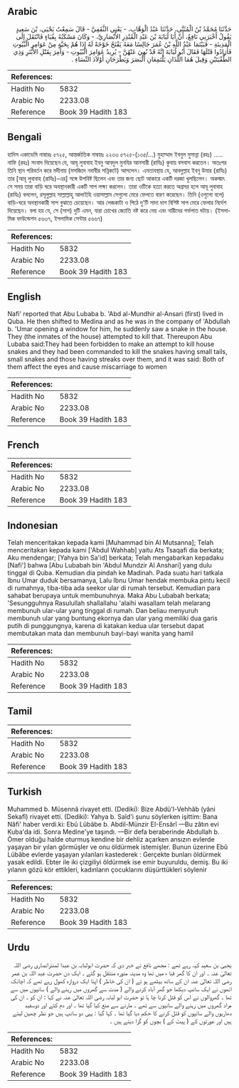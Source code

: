 ## Arabic


<div dir="rtl" lang="ar" style={{fontSize:'larger',backgroundColor:'#f8f9fa',padding:20}}>
حَدَّثَنَا مُحَمَّدُ بْنُ الْمُثَنَّى، حَدَّثَنَا عَبْدُ الْوَهَّابِ، - يَعْنِي الثَّقَفِيَّ - قَالَ سَمِعْتُ يَحْيَى، بْنَ سَعِيدٍ يَقُولُ أَخْبَرَنِي نَافِعٌ، أَنَّ أَبَا لُبَابَةَ بْنَ عَبْدِ الْمُنْذِرِ الأَنْصَارِيَّ، - وَكَانَ مَسْكَنُهُ بِقُبَاءٍ فَانْتَقَلَ إِلَى الْمَدِينَةِ - فَبَيْنَمَا عَبْدُ اللَّهِ بْنُ عُمَرَ جَالِسًا مَعَهُ يَفْتَحُ خَوْخَةً لَهُ إِذَا هُمْ بِحَيَّةٍ مِنْ عَوَامِرِ الْبُيُوتِ فَأَرَادُوا قَتْلَهَا فَقَالَ أَبُو لُبَابَةَ إِنَّهُ قَدْ نُهِيَ عَنْهُنَّ - يُرِيدُ عَوَامِرَ الْبُيُوتِ - وَأُمِرَ بِقَتْلِ الأَبْتَرِ وَذِي الطُّفْيَتَيْنِ وَقِيلَ هُمَا اللَّذَانِ يَلْتَمِعَانِ الْبَصَرَ وَيَطْرَحَانِ أَوْلاَدَ النِّسَاءِ ‏.‏
</div>
<div style={{backgroundColor:'#f8f9fa',padding:20, marginBottom: 10}}><table> <thead> <tr> <th>References:</th> <th></th> </tr> </thead> <tbody><tr><td>Hadith No</td><td>5832</td></tr><tr><td>Arabic No</td><td>2233.08</td></tr><tr><td>Reference</td><td>Book 39 Hadith 183</td></tr></tbody></table></div>

## Bengali


<div dir="ltr" lang="bn" style={{fontSize:'larger',backgroundColor:'#f8f9fa',padding:20}}>
হাদিস একাডেমি নাম্বারঃ ৫৭২৫, আন্তর্জাতিক নাম্বারঃ ২২৩৩ ৫৭২৫-(১৩৫/...) মুহাম্মাদ ইবনুল মুসান্না (রহঃ) ..... নাফি (রহঃ) সংবাদ দিয়েছেন যে, আবূ লুবাবাহ ইবনু আবদুল মুনযির আনসারী (রাযিঃ) কুবায় বসবাস করতেন। অতঃপর তিনি স্থান পরিবর্তন করে মদীনায় (মসজিদে নবাবীর সন্নিকটে) আসলেন। এমতাবস্থায় যে, আবদুল্লাহ ইবনু উমার (রাযিঃ) তার [আবূ লুবাবাহ (রাযিঃ)-এর] সঙ্গে উপবিষ্ট ছিলেন এবং তার জন্য ছোট আকারে একটি দরজা খুলছিলেন। অকস্মাৎ সে সময় তারা বাড়ি ঘরে অবস্থানকারী একটি সাপ লক্ষ্য করলেন। তারা ওটিকে হত্যা করতে অগ্রসর হলে আবূ লুবাবাহ (রাযিঃ) বললেন, রসূলুল্লাহ সাল্লাল্লাহু আলাইহি ওয়াসাল্লাম সেগুলো মেরে ফেলতে বারণ করেছেন। তিনি (ওগুলো বলে) বাড়ি-ঘরে অবস্থানকারী সাপ বুঝাতে চেয়েছেন। আর লেজকাটা ও পিঠে দু'টি সাদা দাগ বিশিষ্ট সাপ মেরে ফেলার নির্দেশ দিয়েছেন। বলা হয় যে, সে (সাপ) দুটি এমন, যারা চোখের জ্যোতি নষ্ট করে দেয় এবং নারীদের গর্ভপাত ঘটায়। (ইসলামিক ফাউন্ডেশন ৫৬৩৭, ইসলামিক সেন্টার ৫৬৬৭)
</div>
<div style={{backgroundColor:'#f8f9fa',padding:20, marginBottom: 10}}><table> <thead> <tr> <th>References:</th> <th></th> </tr> </thead> <tbody><tr><td>Hadith No</td><td>5832</td></tr><tr><td>Arabic No</td><td>2233.08</td></tr><tr><td>Reference</td><td>Book 39 Hadith 183</td></tr></tbody></table></div>

## English


<div dir="ltr" lang="en" style={{fontSize:'larger',backgroundColor:'#f8f9fa',padding:20}}>
Nafi' reported that Abu Lubaba b. 'Abd al-Mundhir al-Ansari (first) lived in Quba. He then shifted to Medina and as he was in the company of 'Abdullah b. 'Umar opening a window for him, he suddenly saw a snake in the house. They (the inmates of the house) attempted to kill that. Thereupon Abu Lubaba said:They had been forbidden to make an attempt to kill house snakes and they had been commanded to kill the snakes having small tails, small snakes and those having streaks over them, and it was said: Both of them affect the eyes and cause miscarriage to women
</div>
<div style={{backgroundColor:'#f8f9fa',padding:20, marginBottom: 10}}><table> <thead> <tr> <th>References:</th> <th></th> </tr> </thead> <tbody><tr><td>Hadith No</td><td>5832</td></tr><tr><td>Arabic No</td><td>2233.08</td></tr><tr><td>Reference</td><td>Book 39 Hadith 183</td></tr></tbody></table></div>

## French


<div dir="ltr" lang="fr" style={{fontSize:'larger',backgroundColor:'#f8f9fa',padding:20}}>

</div>
<div style={{backgroundColor:'#f8f9fa',padding:20, marginBottom: 10}}><table> <thead> <tr> <th>References:</th> <th></th> </tr> </thead> <tbody><tr><td>Hadith No</td><td>5832</td></tr><tr><td>Arabic No</td><td>2233.08</td></tr><tr><td>Reference</td><td>Book 39 Hadith 183</td></tr></tbody></table></div>

## Indonesian


<div dir="ltr" lang="id" style={{fontSize:'larger',backgroundColor:'#f8f9fa',padding:20}}>
Telah menceritakan kepada kami [Muhammad bin Al Mutsanna]; Telah menceritakan kepada kami ['Abdul Wahhab] yaitu Ats Tsaqafi dia berkata; Aku mendengar; [Yahya bin Sa'id] berkata; Telah mengabarkan kepadaku [Nafi'] bahwa [Abu Lubabah bin 'Abdul Mundzir Al Anshari] yang dulu tinggal di Quba. Kemudian dia pindah ke Madinah. Pada suatu hari tatkala Ibnu Umar duduk bersamanya, Lalu Ibnu Umar hendak membuka pintu kecil di rumahnya, tiba-tiba ada seekor ular di rumah tersebut. Kemudian para sahabat berupaya untuk membunuhnya. Maka Abu Lubabah berkata; 'Sesungguhnya Rasulullah shallallahu 'alaihi wasallam telah melarang membunuh ular-ular yang tinggal di rumah. Dan beliau menyuruh membunuh ular yang buntung ekornya dan ular yang memiliki dua garis putih di punggungnya, karena di katakan kedua ular tersebut dapat membutakan mata dan membunuh bayi-bayi wanita yang hamil
</div>
<div style={{backgroundColor:'#f8f9fa',padding:20, marginBottom: 10}}><table> <thead> <tr> <th>References:</th> <th></th> </tr> </thead> <tbody><tr><td>Hadith No</td><td>5832</td></tr><tr><td>Arabic No</td><td>2233.08</td></tr><tr><td>Reference</td><td>Book 39 Hadith 183</td></tr></tbody></table></div>

## Tamil


<div dir="ltr" lang="ta" style={{fontSize:'larger',backgroundColor:'#f8f9fa',padding:20}}>

</div>
<div style={{backgroundColor:'#f8f9fa',padding:20, marginBottom: 10}}><table> <thead> <tr> <th>References:</th> <th></th> </tr> </thead> <tbody><tr><td>Hadith No</td><td>5832</td></tr><tr><td>Arabic No</td><td>2233.08</td></tr><tr><td>Reference</td><td>Book 39 Hadith 183</td></tr></tbody></table></div>

## Turkish


<div dir="ltr" lang="tr" style={{fontSize:'larger',backgroundColor:'#f8f9fa',padding:20}}>
Muhammed b. Müsennâ rivayet etti. (Dediki): Bize Abdü'l-Vehhâb (yâni Sekafî) rivayet etti. (Dediki): Yahya b. Saîd'i şunu söylerken işittim: Bana Nâfi' haber verdi.ki: Ebû Lübâbe b. Abdil-Münzir EI-Ensârî —Bu zâtın evi Kuba'da idi. Sonra Medine'ye taşındı. —Bir defa beraberinde Abdullah b. Ömer olduğu halde oturmuş kendine bir dehliz açarken ansızın evlerde yaşayan bir yılan görmüşler ve onu öldürmek istemişler. Bunun üzerine Ebû Lübâbe evlerde yaşayan yılanları kastederek : Gerçekte bunları öldürmek yasak edildi. Ebter ile iki çizgiliyi öldürmek ise emir buyuruldu, demiş. Bu iki yılanın gözü kör ettikleri, kadınların çocuklarını düşürttükleri söylenir
</div>
<div style={{backgroundColor:'#f8f9fa',padding:20, marginBottom: 10}}><table> <thead> <tr> <th>References:</th> <th></th> </tr> </thead> <tbody><tr><td>Hadith No</td><td>5832</td></tr><tr><td>Arabic No</td><td>2233.08</td></tr><tr><td>Reference</td><td>Book 39 Hadith 183</td></tr></tbody></table></div>

## Urdu


<div dir="rtl" lang="ur" style={{fontSize:'larger',backgroundColor:'#f8f9fa',padding:20}}>
یحییٰ بن سعید کہہ رہے تھے : مجھے نافع نے خبر دی کہ حضرت ابولبابہ بن عبدا لمنذرانصاری رضی اللہ تعالیٰ عنہ ۔ اور ان کا گھر قبا ء میں تھا وہ مدینہ منورہ منتقل ہو گئے ۔ ایک دن حضرت عبد اللہ بن عمر رضی اللہ تعالیٰ عنہ ان کے ساتھ بیٹھے ہو ئے ( ان کی خاطر ) اپنا ایک دروازہ کھول رہے تھے کہ اچانک انھوں نے ایک سانپ دیکھا جو گھر آباد کرنے والے ( مدت سے گھروں میں رہنے والے ) سانپوں میں سے تھا ۔ گھروالوں نے اس کو قتل کرنا چا ہا تو حضرت ابو لبابہ رضی اللہ تعالیٰ عنہ نے کہا : ان کو ۔ ان کی مراد گھروں میں رہنے والے سانپوں سے تھے ۔ مارنے سے منع کیا گیا تھا ۔ اور دم کٹے اور دوسفید دھاریوں والے سانپوں کو قتل کرنے کا حکم دیا گیا تھا ۔ کہا گیا : یہی دو سانپ ہیں جو نظر چھین لیتے ہیں اور عورتوں کے ( پیٹ کے ) بچوں کو گرا دیتے ہیں ۔
</div>
<div style={{backgroundColor:'#f8f9fa',padding:20, marginBottom: 10}}><table> <thead> <tr> <th>References:</th> <th></th> </tr> </thead> <tbody><tr><td>Hadith No</td><td>5832</td></tr><tr><td>Arabic No</td><td>2233.08</td></tr><tr><td>Reference</td><td>Book 39 Hadith 183</td></tr></tbody></table></div>